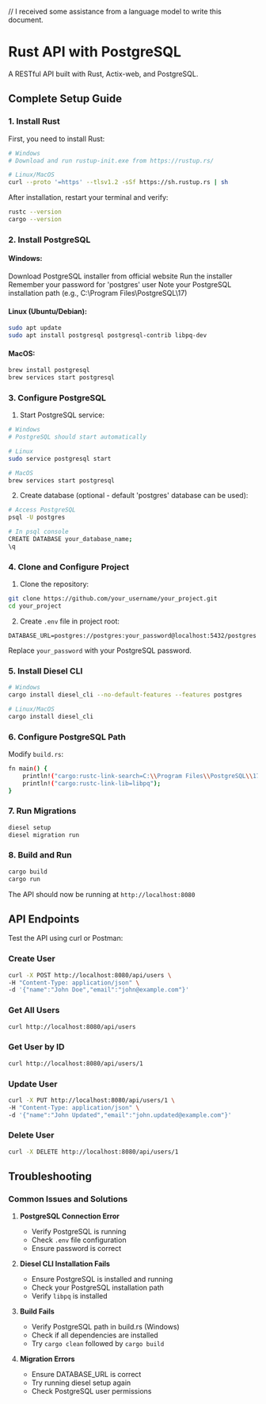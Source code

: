 // I received some assistance from a language model to write this document.

# Rust API with PostgreSQL

A RESTful API built with Rust, Actix-web, and PostgreSQL.
## Complete Setup Guide
### 1. Install Rust
First, you need to install Rust:
```bash
# Windows
# Download and run rustup-init.exe from https://rustup.rs/

# Linux/MacOS
curl --proto '=https' --tlsv1.2 -sSf https://sh.rustup.rs | sh
```
After installation, restart your terminal and verify:
```bash
rustc --version
cargo --version
```

### 2. Install PostgreSQL
#### Windows:
Download PostgreSQL installer from official website
Run the installer
Remember your password for 'postgres' user
Note your PostgreSQL installation path (e.g., C:\Program Files\PostgreSQL\17)

#### Linux (Ubuntu/Debian):
```bash
sudo apt update
sudo apt install postgresql postgresql-contrib libpq-dev
```

#### MacOS:
```bash
brew install postgresql
brew services start postgresql
```

### 3. Configure PostgreSQL

1. Start PostgreSQL service:
```bash
# Windows
# PostgreSQL should start automatically

# Linux
sudo service postgresql start

# MacOS
brew services start postgresql
```

2. Create database (optional - default 'postgres' database can be used):
```bash
# Access PostgreSQL
psql -U postgres

# In psql console
CREATE DATABASE your_database_name;
\q
```

### 4. Clone and Configure Project

1. Clone the repository:
```bash
git clone https://github.com/your_username/your_project.git
cd your_project
```

2. Create `.env` file in project root:
```env
DATABASE_URL=postgres://postgres:your_password@localhost:5432/postgres
```
Replace `your_password` with your PostgreSQL password.

### 5. Install Diesel CLI

```bash
# Windows
cargo install diesel_cli --no-default-features --features postgres

# Linux/MacOS
cargo install diesel_cli
```

### 6. Configure PostgreSQL Path

Modify `build.rs`:

```bash
fn main() {
    println!("cargo:rustc-link-search=C:\\Program Files\\PostgreSQL\\17\\lib");
    println!("cargo:rustc-link-lib=libpq");
}
```

### 7. Run Migrations

```bash
diesel setup
diesel migration run
```


### 8. Build and Run

```bash
cargo build
cargo run
```

The API should now be running at `http://localhost:8080`

## API Endpoints

Test the API using curl or Postman:

### Create User
```bash
curl -X POST http://localhost:8080/api/users \
-H "Content-Type: application/json" \
-d '{"name":"John Doe","email":"john@example.com"}'
```

### Get All Users
```bash
curl http://localhost:8080/api/users
```

### Get User by ID
```bash
curl http://localhost:8080/api/users/1
```

### Update User
```bash
curl -X PUT http://localhost:8080/api/users/1 \
-H "Content-Type: application/json" \
-d '{"name":"John Updated","email":"john.updated@example.com"}'
```

### Delete User
```bash
curl -X DELETE http://localhost:8080/api/users/1
```

## Troubleshooting

### Common Issues and Solutions

1. **PostgreSQL Connection Error**

   - Verify PostgreSQL is running
   - Check `.env` file configuration
   - Ensure password is correct

2. **Diesel CLI Installation Fails**
   - Ensure PostgreSQL is installed and running
   - Check your PostgreSQL installation path
   - Verify `libpq` is installed

3. **Build Fails**
   - Verify PostgreSQL path in build.rs (Windows)
   - Check if all dependencies are installed
   - Try `cargo clean` followed by `cargo build`

4. **Migration Errors**
   - Ensure DATABASE_URL is correct
   - Try running diesel setup again
   - Check PostgreSQL user permissions
